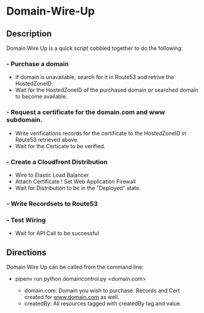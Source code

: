 # Domain-Wire-Up ### 

## Description 
Domain Wire Up is a quick script cobbled together to do the following:
### - Purchase a domain 
   - If domain is unavailable, search for it in Route53 and retrive the HostedZoneID.
   - Wait for the HostedZoneID of the purchased domain or searched domain to become available. 
### - Request a certificate for the domain.com and www subdomain. 
   - Write verifications records for the certificate to the HostedZoneID in Route53 retrieved above. 
   - Wait for the Certicate to be verified.
### - Create a Cloudfront Distribution 
   - Wire to Elastic Load Balancer
   - Attach Certificate
   ! Set Web Application Firewall
   - Wait for Distribution to be in the "Deployed" state. 
### - Write Recordsets to Route53 
### - Test Wiring
   - Wait for API Call to be successful

## Directions 
Domain Wire Up can be called from the command line: 
- pipenv run python domaincontrol.py <domain.com> <createdBy>
  - domain.com: Domain you wish to purchase. Records and Cert created for www.domain.com as well.
  - createdBy: All resources tagged with createdBy tag and value. 

